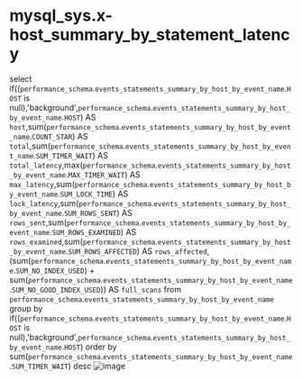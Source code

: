 # mysql_sys.x-host_summary_by_statement_latency

select if((`performance_schema`.`events_statements_summary_by_host_by_event_name`.`HOST` is null),'background',`performance_schema`.`events_statements_summary_by_host_by_event_name`.`HOST`) AS `host`,sum(`performance_schema`.`events_statements_summary_by_host_by_event_name`.`COUNT_STAR`) AS `total`,sum(`performance_schema`.`events_statements_summary_by_host_by_event_name`.`SUM_TIMER_WAIT`) AS `total_latency`,max(`performance_schema`.`events_statements_summary_by_host_by_event_name`.`MAX_TIMER_WAIT`) AS `max_latency`,sum(`performance_schema`.`events_statements_summary_by_host_by_event_name`.`SUM_LOCK_TIME`) AS `lock_latency`,sum(`performance_schema`.`events_statements_summary_by_host_by_event_name`.`SUM_ROWS_SENT`) AS `rows_sent`,sum(`performance_schema`.`events_statements_summary_by_host_by_event_name`.`SUM_ROWS_EXAMINED`) AS `rows_examined`,sum(`performance_schema`.`events_statements_summary_by_host_by_event_name`.`SUM_ROWS_AFFECTED`) AS `rows_affected`,(sum(`performance_schema`.`events_statements_summary_by_host_by_event_name`.`SUM_NO_INDEX_USED`) + sum(`performance_schema`.`events_statements_summary_by_host_by_event_name`.`SUM_NO_GOOD_INDEX_USED`)) AS `full_scans` from `performance_schema`.`events_statements_summary_by_host_by_event_name` group by if((`performance_schema`.`events_statements_summary_by_host_by_event_name`.`HOST` is null),'background',`performance_schema`.`events_statements_summary_by_host_by_event_name`.`HOST`) order by sum(`performance_schema`.`events_statements_summary_by_host_by_event_name`.`SUM_TIMER_WAIT`) desc
![image](https://user-images.githubusercontent.com/65270742/110325656-5d5d2580-7ff6-11eb-96c7-14e7ffcb9947.png)
